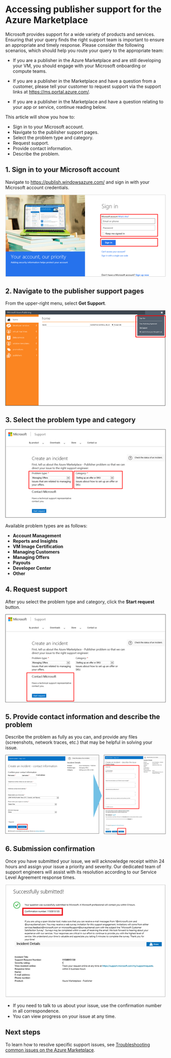 <properties
   pageTitle="Accessing publisher support for the Azure Marketplace | Microsoft Azure"
   description="How to access and submit publisher support requests for the Azure Marketplace"
   services="marketplace-publishing"
   documentationCenter="na"
   authors="v-jeana"
   manager="lakoch"
   editor=""/>

<tags
   ms.service="marketplace"
   ms.devlang="na"
   ms.topic="article"
   ms.tgt_pltfrm="na"
   ms.workload="na"
   ms.date="12/06/2015"
   ms.author="v-jeana; hascipio"/>


# Accessing publisher support for the Azure Marketplace

Microsoft provides support for a wide variety of products and services. Ensuring that your query finds the right support team is important to ensure an appropriate and timely response. Please consider the following scenarios, which should help you route your query to the appropriate team:

- If you are a publisher in the Azure Marketplace and are still developing your VM, you should engage with your Microsoft onboarding or compute teams.

- If you are a publisher in the Marketplace and have a question from a customer, please tell your customer to request support via the support links at https://ms.portal.azure.com/.

- If you are a publisher in the Marketplace and have a question relating to your app or service, continue reading below.

This article will show you how to:

- Sign in to your Microsoft account.
- Navigate to the publisher support pages.
- Select the problem type and category.
- Request support.
- Provide contact information.
- Describe the problem.

## 1. Sign in to your Microsoft account

Navigate to https://publish.windowsazure.com/ and sign in with your Microsoft account credentials.

  ![Sign-in screen][1]

## 2. Navigate to the publisher support pages

From the upper-right menu, select **Get Support**.

  ![Get support][2]

## 3. Select the problem type and category

![Problem type & category][3]

Available problem types are as follows:

  - **Account Management**
  - **Reports and Insights**
  - **VM Image Certification**
  - **Managing Customers**
  - **Managing Offers**
  - **Payouts**
  - **Developer Center**
  - **Other**

## 4. Request support

After you select the problem type and category, click the **Start request** button.

![Start support][4]

## 5. Provide contact information and describe the problem

Describe the problem as fully as you can, and provide any files (screenshots, network traces, etc.) that may be helpful in solving your issue.

![Describe problem][5]

## 6. Submission confirmation

Once you have submitted your issue, we will acknowledge receipt within 24 hours and assign your issue a priority and severity. Our dedicated team of support engineers will assist with its resolution according to our Service Level Agreement response times.

![Confirmation][6]
+ If you need to talk to us about your issue, use the confirmation number in all correspondence.
+ You can view progress on your issue at any time.

## Next steps

To learn how to resolve specific support issues, see [Troubleshooting common issues on the Azure Marketplace](marketplace-publishing-support-common-issues.md).

[1]: ./media/marketplace-publishing-get-publisher-support/step1.png
[2]: ./media/marketplace-publishing-get-publisher-support/step2.png
[3]: ./media/marketplace-publishing-get-publisher-support/step3.png
[4]: ./media/marketplace-publishing-get-publisher-support/step4.png
[5]: ./media/marketplace-publishing-get-publisher-support/step5.png
[6]: ./media/marketplace-publishing-get-publisher-support/step6.png

